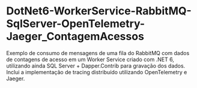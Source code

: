 # DotNet6-WorkerService-RabbitMQ-SqlServer-OpenTelemetry-Jaeger_ContagemAcessos
Exemplo de consumo de mensagens de uma fila do RabbitMQ com dados de contagens de acesso em um Worker Service criado com .NET 6, utilizando ainda SQL Server + Dapper.Contrib para gravação dos dados. Inclui a implementação de tracing distribuído utilizando OpenTelemetry e Jaeger.
